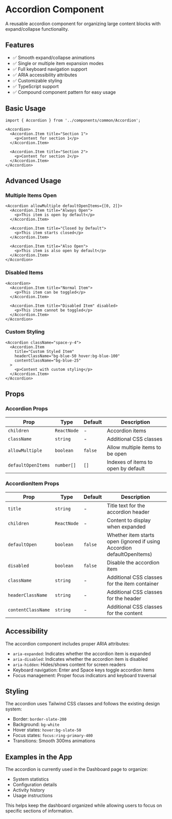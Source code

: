 # Accordion Component

A reusable accordion component for organizing large content blocks with expand/collapse functionality.

## Features

- ✅ Smooth expand/collapse animations
- ✅ Single or multiple item expansion modes
- ✅ Full keyboard navigation support
- ✅ ARIA accessibility attributes
- ✅ Customizable styling
- ✅ TypeScript support
- ✅ Compound component pattern for easy usage

## Basic Usage

```tsx
import { Accordion } from '../components/common/Accordion';

<Accordion>
  <Accordion.Item title="Section 1">
    <p>Content for section 1</p>
  </Accordion.Item>
  
  <Accordion.Item title="Section 2">
    <p>Content for section 2</p>
  </Accordion.Item>
</Accordion>
```

## Advanced Usage

### Multiple Items Open

```tsx
<Accordion allowMultiple defaultOpenItems={[0, 2]}>
  <Accordion.Item title="Always Open">
    <p>This item is open by default</p>
  </Accordion.Item>
  
  <Accordion.Item title="Closed by Default">
    <p>This item starts closed</p>
  </Accordion.Item>
  
  <Accordion.Item title="Also Open">
    <p>This item is also open by default</p>
  </Accordion.Item>
</Accordion>
```

### Disabled Items

```tsx
<Accordion>
  <Accordion.Item title="Normal Item">
    <p>This item can be toggled</p>
  </Accordion.Item>
  
  <Accordion.Item title="Disabled Item" disabled>
    <p>This item cannot be toggled</p>
  </Accordion.Item>
</Accordion>
```

### Custom Styling

```tsx
<Accordion className="space-y-4">
  <Accordion.Item 
    title="Custom Styled Item"
    headerClassName="bg-blue-50 hover:bg-blue-100"
    contentClassName="bg-blue-25"
  >
    <p>Content with custom styling</p>
  </Accordion.Item>
</Accordion>
```

## Props

### Accordion Props

| Prop | Type | Default | Description |
|------|------|---------|-------------|
| `children` | `ReactNode` | - | Accordion items |
| `className` | `string` | - | Additional CSS classes |
| `allowMultiple` | `boolean` | `false` | Allow multiple items to be open |
| `defaultOpenItems` | `number[]` | `[]` | Indexes of items to open by default |

### AccordionItem Props

| Prop | Type | Default | Description |
|------|------|---------|-------------|
| `title` | `string` | - | Title text for the accordion header |
| `children` | `ReactNode` | - | Content to display when expanded |
| `defaultOpen` | `boolean` | `false` | Whether item starts open (ignored if using Accordion defaultOpenItems) |
| `disabled` | `boolean` | `false` | Disable the accordion item |
| `className` | `string` | - | Additional CSS classes for the item container |
| `headerClassName` | `string` | - | Additional CSS classes for the header |
| `contentClassName` | `string` | - | Additional CSS classes for the content |

## Accessibility

The accordion component includes proper ARIA attributes:

- `aria-expanded`: Indicates whether the accordion item is expanded
- `aria-disabled`: Indicates whether the accordion item is disabled
- `aria-hidden`: Hides/shows content for screen readers
- Keyboard navigation: Enter and Space keys toggle accordion items
- Focus management: Proper focus indicators and keyboard traversal

## Styling

The accordion uses Tailwind CSS classes and follows the existing design system:

- Border: `border-slate-200`
- Background: `bg-white`
- Hover states: `hover:bg-slate-50`
- Focus states: `focus:ring-primary-400`
- Transitions: Smooth 300ms animations

## Examples in the App

The accordion is currently used in the Dashboard page to organize:
- System statistics
- Configuration details
- Activity history
- Usage instructions

This helps keep the dashboard organized while allowing users to focus on specific sections of information.